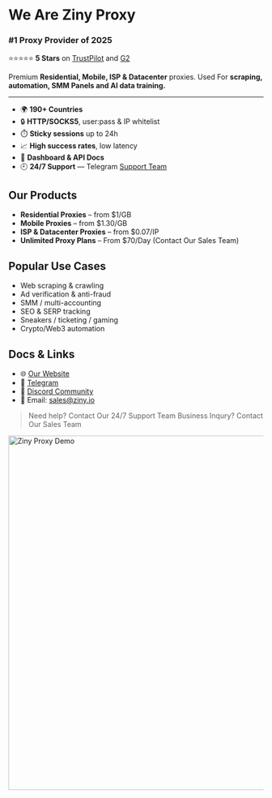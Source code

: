 # **We Are Ziny Proxy**

### **#1 Proxy Provider of 2025**
⭐⭐⭐⭐⭐ **5 Stars** on [TrustPilot](https://ca.trustpilot.com/review/ziny.io) and [G2](https://www.g2.com/products/ziny-proxy/reviews)‎

Premium **Residential, Mobile, ISP & Datacenter** proxies.
Used For **scraping, automation, SMM Panels and AI data training.**
____________________________________________________________________________________________________

- 🌍 **190+ Countries**
- 🔒 **HTTP/SOCKS5**, user:pass & IP whitelist
- ⏱️ **Sticky sessions** up to 24h
- 📈 **High success rates**, low latency
- 🧰 **Dashboard & API Docs**
- 🕘 **24/7 Support** — Telegram [Support Team](https://t.me/zinynet)

## **Our Products**
- **Residential Proxies** – from $1/GB  
- **Mobile Proxies** – from $1.30/GB  
- **ISP & Datacenter Proxies** – from $0.07/IP  
- **Unlimited Proxy Plans** – From $70/Day (Contact Our Sales Team) 


## Popular Use Cases
- Web scraping & crawling  
- Ad verification & anti-fraud  
- SMM / multi-accounting  
- SEO & SERP tracking  
- Sneakers / ticketing / gaming  
- Crypto/Web3 automation


## Docs & Links
- 🌐 [Our Website](https://ziny.io) 
- 💬 [Telegram](https://t.me/zinyproxy)            
- 👥 [Discord Community](https://discord.gg/HhFF7C7uPH)        
- 📧 Email: sales@ziny.io

> Need help? Contact Our 24/7 Support Team 
 Business Inqury?  Contact Our Sales Team


<p align="left">
  <img src="https://i.imgur.com/R8upycc.gif" alt="Ziny Proxy Demo" width="700">
</p>
